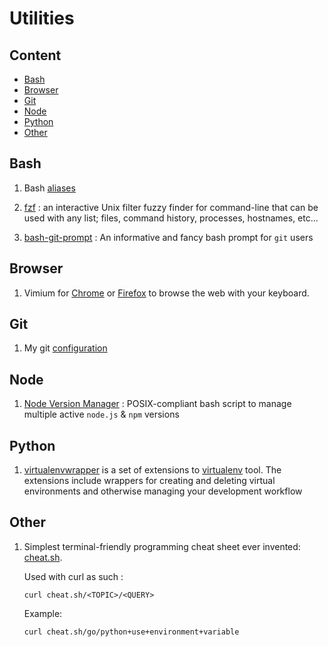 # Utilities

## Content
* [Bash](#bash)
* [Browser](#browser)
* [Git](#git)
* [Node](#node)
* [Python](#python)
* [Other](#other)

## Bash
<ol>
<li>

 Bash [aliases](./.bash_aliases)

<li>

 [fzf](https://github.com/junegunn/fzf) : an interactive Unix filter fuzzy finder for command-line that can be used with any list; files, command history, processes, hostnames, etc...

<li>

 [bash-git-prompt](https://github.com/magicmonty/bash-git-prompt) : An informative and fancy bash prompt for `git` users
</ol>

## Browser
<ol>
<li>

 Vimium for [Chrome](http://vimium.github.io/) or [Firefox](https://addons.mozilla.org/fr/firefox/addon/vimium-ff/) to browse the web with your keyboard. 

</ol>

## Git
<ol>
<li> 

My git [configuration](./.gitconfig)
</ol>

## Node
<ol>
<li> 

[Node Version Manager](https://github.com/nvm-sh/nvm) : POSIX-compliant bash script to manage multiple active `node.js` & `npm` versions
</ol>

## Python
<ol>
<li> 

[virtualenvwrapper](https://virtualenvwrapper.readthedocs.io/en/latest/) is a set of extensions to [virtualenv](https://virtualenv.pypa.io/en/latest/) tool. The extensions include wrappers for creating and deleting virtual environments and otherwise managing your development workflow
</ol>

## Other
<ol>
<li>

 Simplest terminal-friendly programming cheat sheet ever invented: [cheat.sh](https://cheat.sh/). 
    
Used with curl as such : 
    
```
curl cheat.sh/<TOPIC>/<QUERY>
```

Example: 

```
curl cheat.sh/go/python+use+environment+variable
```
<ol>